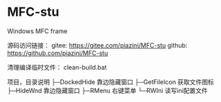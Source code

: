 # MFC-stu
Windows MFC frame

源码访问链接：
gitee:   https://gitee.com/piazini/MFC-stu
github:  https://github.com/piazini/MFC-stu

清理编译临时文件：
clean-build.bat

项目，目录说明
├─DockedHide	靠边隐藏窗口
├─GetFileIcon	获取文件图标
├─HideWnd	靠边隐藏窗口
├─RMenu	右键菜单
└─RWIni	读写ini配置文件